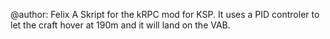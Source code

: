 @author: Felix 
A Skript for the kRPC mod for KSP.
It uses a PID controler to let the craft hover at 190m and it will land on the VAB.
